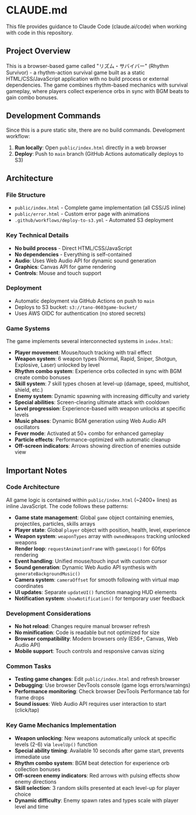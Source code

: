 # CLAUDE.md

This file provides guidance to Claude Code (claude.ai/code) when working with code in this repository.

## Project Overview

This is a browser-based game called "リズム・サバイバー" (Rhythm Survivor) - a rhythm-action survival game built as a static HTML/CSS/JavaScript application with no build process or external dependencies. The game combines rhythm-based mechanics with survival gameplay, where players collect experience orbs in sync with BGM beats to gain combo bonuses.

## Development Commands

Since this is a pure static site, there are no build commands. Development workflow:

1. **Run locally**: Open `public/index.html` directly in a web browser
2. **Deploy**: Push to `main` branch (GitHub Actions automatically deploys to S3)

## Architecture

### File Structure
- `public/index.html` - Complete game implementation (all CSS/JS inline)
- `public/error.html` - Custom error page with animations
- `.github/workflows/deploy-to-s3.yml` - Automated S3 deployment

### Key Technical Details
- **No build process** - Direct HTML/CSS/JavaScript
- **No dependencies** - Everything is self-contained
- **Audio**: Uses Web Audio API for dynamic sound generation
- **Graphics**: Canvas API for game rendering
- **Controls**: Mouse and touch support

### Deployment
- Automatic deployment via GitHub Actions on push to `main`
- Deploys to S3 bucket: `s3://tano-0603game-bucket/`
- Uses AWS OIDC for authentication (no stored secrets)

### Game Systems
The game implements several interconnected systems in `index.html`:
- **Player movement**: Mouse/touch tracking with trail effect
- **Weapon system**: 6 weapon types (Normal, Rapid, Sniper, Shotgun, Explosive, Laser) unlocked by level
- **Rhythm combo system**: Experience orbs collected in sync with BGM create combo bonuses
- **Skill system**: 7 skill types chosen at level-up (damage, speed, multishot, shield, etc.)
- **Enemy system**: Dynamic spawning with increasing difficulty and variety
- **Special abilities**: Screen-clearing ultimate attack with cooldown
- **Level progression**: Experience-based with weapon unlocks at specific levels
- **Music phases**: Dynamic BGM generation using Web Audio API oscillators
- **Fever mode**: Activated at 50+ combo for enhanced gameplay
- **Particle effects**: Performance-optimized with automatic cleanup
- **Off-screen indicators**: Arrows showing direction of enemies outside view

## Important Notes

### Code Architecture
All game logic is contained within `public/index.html` (~2400+ lines) as inline JavaScript. The code follows these patterns:
- **Game state management**: Global `game` object containing enemies, projectiles, particles, skills arrays
- **Player state**: Global `player` object with position, health, level, experience
- **Weapon system**: `weaponTypes` array with `ownedWeapons` tracking unlocked weapons
- **Render loop**: `requestAnimationFrame` with `gameLoop()` for 60fps rendering
- **Event handling**: Unified mouse/touch input with custom cursor
- **Sound generation**: Dynamic Web Audio API synthesis with `generateBackgroundMusic()`
- **Camera system**: `cameraOffset` for smooth following with virtual map coordinates
- **UI updates**: Separate `updateUI()` function managing HUD elements
- **Notification system**: `showNotification()` for temporary user feedback

### Development Considerations
- **No hot reload**: Changes require manual browser refresh
- **No minification**: Code is readable but not optimized for size
- **Browser compatibility**: Modern browsers only (ES6+, Canvas, Web Audio API)
- **Mobile support**: Touch controls and responsive canvas sizing

### Common Tasks
- **Testing game changes**: Edit `public/index.html` and refresh browser
- **Debugging**: Use browser DevTools console (game logs errors/warnings)
- **Performance monitoring**: Check browser DevTools Performance tab for frame drops
- **Sound issues**: Web Audio API requires user interaction to start (click/tap)

### Key Game Mechanics Implementation
- **Weapon unlocking**: New weapons automatically unlock at specific levels (2-6) via `levelUp()` function
- **Special ability timing**: Available 10 seconds after game start, prevents immediate use
- **Rhythm combo system**: BGM beat detection for experience orb collection bonuses
- **Off-screen enemy indicators**: Red arrows with pulsing effects show enemy directions
- **Skill selection**: 3 random skills presented at each level-up for player choice
- **Dynamic difficulty**: Enemy spawn rates and types scale with player level and time